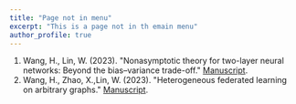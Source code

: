 ```yaml
---
title: "Page not in menu"
excerpt: "This is a page not in th emain menu"
author_profile: true
---
```


1. Wang, H., Lin, W. (2023). "Nonasymptotic theory for two-layer neural networks: Beyond the bias–variance trade-off." [Manuscript](http://huiyuan-Wang.github.io/files/tradeoff.pdf).
2. Wang, H., Zhao, X.,Lin, W. (2023). "Heterogeneous federated learning on arbitrary graphs." [Manuscript](http://huiyuan-Wang.github.io/files/FedADMM.pdf).


